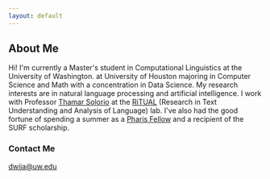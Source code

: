 ```yaml
---
layout: default
---
```


## About Me


Hi! I'm currently a Master's student in Computational Linguistics at the University of Washington. at University of Houston majoring in Computer Science and Math with a concentration in Data Science. My research interests are in natural language processing and artificial intelligence. I work with Professor [Thamar Solorio](http://solorio.uh.edu/) at the [RiTUAL](https://ritual.uh.edu/) (Research in Text Understanding and Analysis of Language) lab. I've also had the good fortune of spending a summer as a [Pharis Fellow](https://uh.edu/honors/Programs-Minors/co-curricular-programs/data-and-community-health/data-society/summer-research.php) and a recipient of the SURF scholarship. 

### Contact Me

<dwija@uw.edu>


